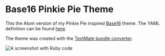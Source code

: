 # Base16 Pinkie Pie Theme

This the Atom version of my Pinkie Pie inspired [Base16](https://github.com/chriskempson/base16-builder) theme. The YAML definition
can be found [here](https://gist.github.com/railsbros-dirk/6901884).

The theme was created with the [TextMate bundle converter](http://atom.io/docs/latest/converting-a-text-mate-theme).

![A screenshot with Ruby code](https://raw.github.com/railsbros-dirk/atom-base16-pinkie-pie-theme/base16-pinkie-pie-theme.png)
